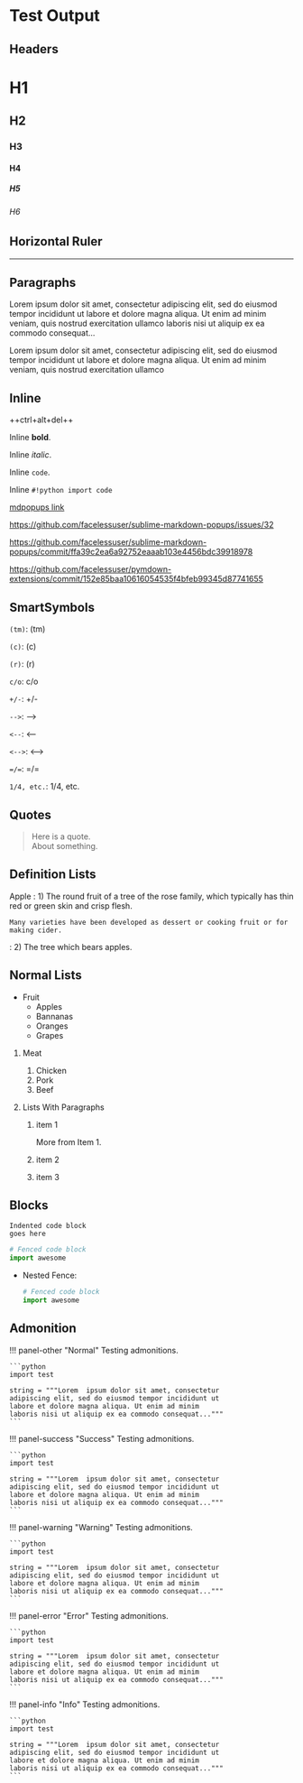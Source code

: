 # Test Output
## Headers

# H1
## H2
### H3
#### H4
##### H5
###### H6

## Horizontal Ruler

---

## Paragraphs

Lorem ipsum dolor sit amet, consectetur adipiscing elit, sed do eiusmod tempor incididunt ut 
labore et dolore magna aliqua. Ut enim ad minim veniam, quis nostrud exercitation ullamco
laboris nisi ut aliquip ex ea commodo consequat...

Lorem ipsum dolor sit amet, consectetur adipiscing elit, sed do eiusmod tempor incididunt ut 
labore et dolore magna aliqua. Ut enim ad minim veniam, quis nostrud exercitation ullamco

## Inline

++ctrl+alt+del++

Inline **bold**.

Inline *italic*.

Inline `code`.

Inline `#!python import code`

[mdpopups link](https://github.com/facelessuser/sublime-markdown-popups)

https://github.com/facelessuser/sublime-markdown-popups/issues/32

https://github.com/facelessuser/sublime-markdown-popups/commit/ffa39c2ea6a92752eaaab103e4456bdc39918978

https://github.com/facelessuser/pymdown-extensions/commit/152e85baa10616054535f4bfeb99345d87741655

## SmartSymbols

`(tm)`: (tm)

`(c)`: (c)

`(r)`: (r)

`c/o`: c/o

`+/-`: +/-

`-->`: -->

`<--`: <--

`<-->`: <-->

`=/=`: =/=

`1/4, etc.`: 1/4, etc.

## Quotes

> Here is a quote.\
> About something.

## Definition Lists

Apple
: 1) The round fruit of a tree of the rose family, which typically has thin red or green 
    skin and crisp flesh.

    Many varieties have been developed as dessert or cooking fruit or for making cider.

: 2) The tree which bears apples.

## Normal Lists

- Fruit
    - Apples
    - Bannanas
    - Oranges
    - Grapes

1. Meat
    1. Chicken
    2. Pork
    3. Beef

1. Lists With Paragraphs
    1. item 1

        More from Item 1.

    2. item 2

    3. item 3

## Blocks

    Indented code block
    goes here

```python
# Fenced code block
import awesome
```

- Nested Fence:

    ```python
    # Fenced code block
    import awesome
    ```

## Admonition

!!! panel-other "Normal"
    Testing admonitions.

    ```python
    import test

    string = """Lorem  ipsum dolor sit amet, consectetur
    adipiscing elit, sed do eiusmod tempor incididunt ut
    labore et dolore magna aliqua. Ut enim ad minim 
    laboris nisi ut aliquip ex ea commodo consequat..."""
    ```

!!! panel-success "Success"
    Testing admonitions.

    ```python
    import test

    string = """Lorem  ipsum dolor sit amet, consectetur
    adipiscing elit, sed do eiusmod tempor incididunt ut
    labore et dolore magna aliqua. Ut enim ad minim 
    laboris nisi ut aliquip ex ea commodo consequat..."""
    ```

!!! panel-warning "Warning"
    Testing admonitions.

    ```python
    import test

    string = """Lorem  ipsum dolor sit amet, consectetur
    adipiscing elit, sed do eiusmod tempor incididunt ut
    labore et dolore magna aliqua. Ut enim ad minim 
    laboris nisi ut aliquip ex ea commodo consequat..."""
    ```

!!! panel-error "Error"
    Testing admonitions.

    ```python
    import test

    string = """Lorem  ipsum dolor sit amet, consectetur
    adipiscing elit, sed do eiusmod tempor incididunt ut
    labore et dolore magna aliqua. Ut enim ad minim 
    laboris nisi ut aliquip ex ea commodo consequat..."""
    ```

!!! panel-info "Info"
    Testing admonitions.

    ```python
    import test

    string = """Lorem  ipsum dolor sit amet, consectetur
    adipiscing elit, sed do eiusmod tempor incididunt ut
    labore et dolore magna aliqua. Ut enim ad minim 
    laboris nisi ut aliquip ex ea commodo consequat..."""
    ```
